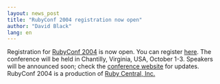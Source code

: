 ```yaml
---
layout: news_post
title: "RubyConf 2004 registration now open"
author: "David Black"
lang: en
---
```


Registration for [RubyConf 2004][1] is now open. You can register
[here][2]. The conference will be held in Chantilly, Virginia, USA,
October 1-3. Speakers will be announced soon; check the [conference
website][1] for updates. RubyConf 2004 is a production of [Ruby Central,
Inc.][3]



[1]: http://www.rubycentral.org/conference
[2]: http://www.rubycentral.org/conference/register.html
[3]: http://www.rubycentral.org
